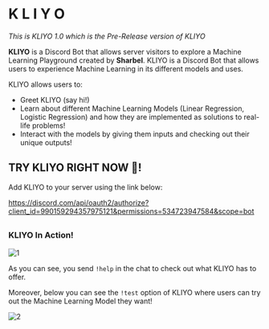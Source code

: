 # K L I Y O  

*This is KLIYO 1.0 which is the Pre-Release version of KLIYO*

**KLIYO** is a Discord Bot that allows server visitors to explore a Machine Learning Playground created by **Sharbel**. KLIYO is a Discord Bot that allows users to experience Machine Learning in its different models and uses. 

KLIYO allows users to:

* Greet KLIYO (say hi!)
* Learn about different Machine Learning Models (Linear Regression, Logistic Regression) and how they are implemented as solutions to real-life problems!
* Interact with the models by giving them inputs and checking out their unique outputs!  

## TRY KLIYO RIGHT NOW :space_invader:! 

Add KLIYO to your server using the link below:  

https://discord.com/api/oauth2/authorize?client_id=990159294357975121&permissions=534723947584&scope=bot

##

### KLIYO In Action!  

![1](https://user-images.githubusercontent.com/72712113/178288078-dca509f5-f954-490d-afca-4ae4eb028725.png)  

As you can see, you send ```!help``` in the chat to check out what KLIYO has to offer.  

Moreover, below you can see the ```!test``` option of KLIYO where users can try out the Machine Learning Model they want!  

![2](https://user-images.githubusercontent.com/72712113/178665088-fd6f72bd-fac9-4188-b4e8-edff4275a277.png)  

